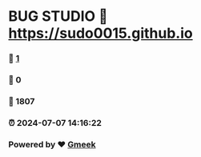 # BUG STUDIO :link: https://sudo0015.github.io 
### :page_facing_up: [1](https://sudo0015.github.io/tag.html) 
### :speech_balloon: 0 
### :hibiscus: 1807 
### :alarm_clock: 2024-07-07 14:16:22 
### Powered by :heart: [Gmeek](https://github.com/Meekdai/Gmeek)

